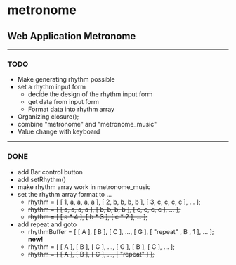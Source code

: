 # metronome
## Web Application Metronome 
----
### TODO
* Make generating rhythm possible
* set a rhythm input form
    * decide the design of the rhythm input form 
    * get data from input form
    * Format data into rhythm array
* Organizing closure();
* combine "metronome" and "metronome_music"
* Value change with keyboard
---
### DONE
* add Bar control button
* add setRhythm()
* make rhythm array work in metronome_music
* set the rhythm array format to ...
    * rhythm = [ [ 1, a, a, a, a ], [ 2, b, b, b, b ], [ 3, c, c, c, c ], ... ];
    * ~~rhythm = [ [ a, a, a, a ], [ b, b, b, b ], [ c, c, c, c ], ... ];~~
    * ~~rhythm = [ [ a * 4 ], [ b * 3 ], [ c * 2 ], ... ];~~
* add repeat and goto
    * rhythmBuffer = [ [ A ], [ B ], [ C ], ..., [ G ], [ "repeat" , B , 1 ], ... ]; **new!**
    * rhythm = [ [ A ], [ B ], [ C ], ..., [ G ], [ B ], [ C ], ... ];
    * ~~rhythm = [ [ A ], [ B ], [ C ], ..., [ "repeat" ] ];~~
